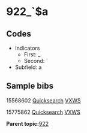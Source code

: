 # 922\_\`$a

## Codes

-   Indicators
    -   First: \_
    -   Second: \`
-   Subfield: a

## Sample bibs

15568602 [Quicksearch](https://search.library.yale.edu/catalog/15568602) [VXWS](http://prodorbis.library.yale.edu:7014/vxws/GetHoldingsService?bibId=15568602)

15775862 [Quicksearch](https://search.library.yale.edu/catalog/15775862) [VXWS](http://prodorbis.library.yale.edu:7014/vxws/GetHoldingsService?bibId=15775862)

**Parent topic:**[922](../../tags/922/922.md)

